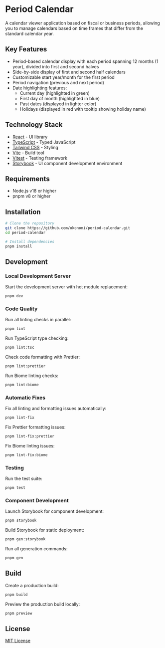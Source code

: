 # Period Calendar

A calendar viewer application based on fiscal or business periods, allowing you to manage calendars based on time frames that differ from the standard calendar year.

## Key Features

- Period-based calendar display with each period spanning 12 months (1 year), divided into first and second halves
- Side-by-side display of first and second half calendars
- Customizable start year/month for the first period
- Period navigation (previous and next period)
- Date highlighting features:
  - Current day (highlighted in green)
  - First day of month (highlighted in blue)
  - Past dates (displayed in lighter color)
  - Holidays (displayed in red with tooltip showing holiday name)

## Technology Stack

- [React](https://react.dev/) - UI library
- [TypeScript](https://www.typescriptlang.org/) - Typed JavaScript
- [Tailwind CSS](https://tailwindcss.com/) - Styling
- [Vite](https://vitejs.dev/) - Build tool
- [Vitest](https://vitest.dev/) - Testing framework
- [Storybook](https://storybook.js.org/) - UI component development environment

## Requirements

- Node.js v18 or higher
- pnpm v8 or higher

## Installation

```bash
# Clone the repository
git clone https://github.com/okonomi/period-calendar.git
cd period-calendar

# Install dependencies
pnpm install
```

## Development

### Local Development Server

Start the development server with hot module replacement:

```bash
pnpm dev
```

### Code Quality

Run all linting checks in parallel:

```bash
pnpm lint
```

Run TypeScript type checking:

```bash
pnpm lint:tsc
```

Check code formatting with Prettier:

```bash
pnpm lint:prettier
```

Run Biome linting checks:

```bash
pnpm lint:biome
```

### Automatic Fixes

Fix all linting and formatting issues automatically:

```bash
pnpm lint-fix
```

Fix Prettier formatting issues:

```bash
pnpm lint-fix:prettier
```

Fix Biome linting issues:

```bash
pnpm lint-fix:biome
```

### Testing

Run the test suite:

```bash
pnpm test
```

### Component Development

Launch Storybook for component development:

```bash
pnpm storybook
```

Build Storybook for static deployment:

```bash
pnpm gen:storybook
```

Run all generation commands:

```bash
pnpm gen
```

## Build

Create a production build:

```bash
pnpm build
```

Preview the production build locally:

```bash
pnpm preview
```

## License

[MIT License](LICENSE)
